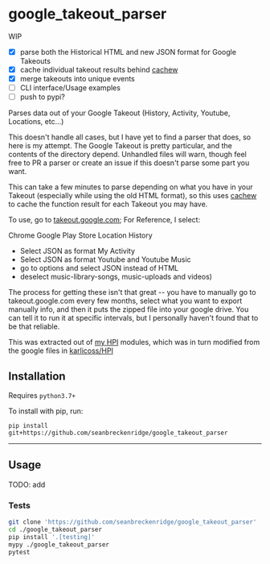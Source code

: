 # google_takeout_parser

WIP

- [x] parse both the Historical HTML and new JSON format for Google Takeouts
- [x] cache individual takeout results behind [cachew](https://github.com/karlicoss/cachew)
- [x] merge takeouts into unique events
- [ ] CLI interface/Usage examples
- [ ] push to pypi?

Parses data out of your Google Takeout (History, Activity, Youtube, Locations, etc...)

This doesn't handle all cases, but I have yet to find a parser that does, so here is my attempt. The Google Takeout is pretty particular, and the contents of the directory depend. Unhandled files will warn, though feel free to PR a parser or create an issue if this doesn't parse some part you want.

This can take a few minutes to parse depending on what you have in your Takeout (especially while using the old HTML format), so this uses [cachew](https://github.com/karlicoss/cachew) to cache the function result for each Takeout you may have.

To use, go to [takeout.google.com](https://takeout.google.com/); For Reference, I select:

Chrome
Google Play Store
Location History

- Select JSON as format
  My Activity
- Select JSON as format
  Youtube and Youtube Music
- go to options and select JSON instead of HTML
- deselect music-library-songs, music-uploads and videos)

The process for getting these isn't that great -- you have to manually go to takeout.google.com every few months, select what you want to export manually info, and then it puts the zipped file into your google drive. You can tell it to run it at specific intervals, but I personally haven't found that to be that reliable.

This was extracted out of [my HPI](https://github.com/seanbreckenridge/HPI/tree/4bb1f174bdbd693ab29e744413424d18b8667b1f/my/google) modules, which was in turn modified from the google files in [karlicoss/HPI](https://github.com/karlicoss/HPI/blob/4a04c09f314e10a4db8f35bf1ecc10e4d0203223/my/google/takeout/html.py)

## Installation

Requires `python3.7+`

To install with pip, run:

    pip install git+https://github.com/seanbreckenridge/google_takeout_parser

---

## Usage

TODO: add

### Tests

```bash
git clone 'https://github.com/seanbreckenridge/google_takeout_parser'
cd ./google_takeout_parser
pip install '.[testing]'
mypy ./google_takeout_parser
pytest
```
